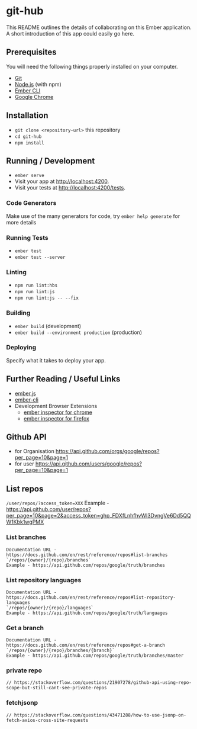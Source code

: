 # git-hub

This README outlines the details of collaborating on this Ember application.
A short introduction of this app could easily go here.

## Prerequisites

You will need the following things properly installed on your computer.

* [Git](https://git-scm.com/)
* [Node.js](https://nodejs.org/) (with npm)
* [Ember CLI](https://ember-cli.com/)
* [Google Chrome](https://google.com/chrome/)

## Installation

* `git clone <repository-url>` this repository
* `cd git-hub`
* `npm install`

## Running / Development

* `ember serve`
* Visit your app at [http://localhost:4200](http://localhost:4200).
* Visit your tests at [http://localhost:4200/tests](http://localhost:4200/tests).

### Code Generators

Make use of the many generators for code, try `ember help generate` for more details

### Running Tests

* `ember test`
* `ember test --server`

### Linting

* `npm run lint:hbs`
* `npm run lint:js`
* `npm run lint:js -- --fix`

### Building

* `ember build` (development)
* `ember build --environment production` (production)

### Deploying

Specify what it takes to deploy your app.

## Further Reading / Useful Links

* [ember.js](https://emberjs.com/)
* [ember-cli](https://ember-cli.com/)
* Development Browser Extensions
  * [ember inspector for chrome](https://chrome.google.com/webstore/detail/ember-inspector/bmdblncegkenkacieihfhpjfppoconhi)
  * [ember inspector for firefox](https://addons.mozilla.org/en-US/firefox/addon/ember-inspector/)

## Github API
  * for Organisation https://api.github.com/orgs/google/repos?per_page=10&page=1
  * for user https://api.github.com/users/google/repos?per_page=10&page=1

## List repos
   `/user/repos/?access_token=XXX`
   Example - https://api.github.com/user/repos?per_page=10&page=2&access_token=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

### List branches 
    Documentation URL - https://docs.github.com/en/rest/reference/repos#list-branches
    `/repos/{owner}/{repo}/branches`
    Example - https://api.github.com/repos/google/truth/branches

### List repository languages
    Documentation URL - https://docs.github.com/en/rest/reference/repos#list-repository-languages
    `/repos/{owner}/{repo}/languages`
    Example - https://api.github.com/repos/google/truth/languages

### Get a branch
    Documentation URL - https://docs.github.com/en/rest/reference/repos#get-a-branch
    `/repos/{owner}/{repo}/branches/{branch}`
    Example - https://api.github.com/repos/google/truth/branches/master

### private repo
    // https://stackoverflow.com/questions/21907278/github-api-using-repo-scope-but-still-cant-see-private-repos

### fetchjsonp
    // https://stackoverflow.com/questions/43471288/how-to-use-jsonp-on-fetch-axios-cross-site-requests
